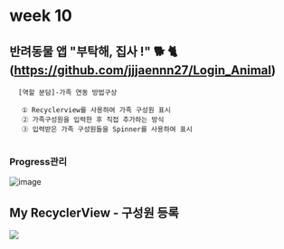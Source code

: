 #  week 10


## 반려동물 앱 "부탁해, 집사 !" 🐕 🐈 (https://github.com/jjjaennn27/Login_Animal)
<pre> <code> [역할 분담]-가족 연동 방법구상 

   ① Recyclerview를 사용하여 가족 구성원 표시
   ② 가족구성원을 입력한 후 직접 추가하는 방식
   ③ 입력받은 가족 구성원들을 Spinner를 사용하여 표시

</code></pre>

### Progress관리
![image](https://user-images.githubusercontent.com/72747781/117760129-0f67d680-b260-11eb-8176-080f57f7f48d.png)


## My RecyclerView - 구성원 등록
<img src="https://user-images.githubusercontent.com/72747781/117760528-c2d0cb00-b260-11eb-95ef-1e963285ada0.png"></img>

